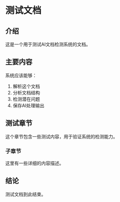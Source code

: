 # 测试文档

## 介绍
这是一个用于测试AI文档检测系统的文档。

## 主要内容
系统应该能够：
1. 解析这个文档
2. 分析文档结构
3. 检测潜在问题
4. 保存AI处理输出

## 测试章节
这个章节包含一些测试内容，用于验证系统的检测能力。

### 子章节
这里有一些详细的内容描述。

## 结论
测试文档到此结束。